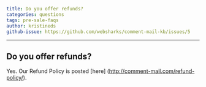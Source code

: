 ```yaml
title: Do you offer refunds?
categories: questions
tags: pre-sale-faqs
author: kristineds
github-issue: https://github.com/websharks/comment-mail-kb/issues/5
```
---

## Do you offer refunds?

Yes. Our Refund Policy is posted [here] (http://comment-mail.com/refund-policy/).
